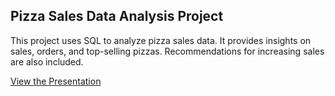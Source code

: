 ## Pizza Sales Data Analysis Project

This project uses SQL to analyze pizza sales data. It provides insights on sales, orders, and top-selling pizzas. Recommendations for increasing sales are also included.

[View the Presentation]([https://www.your-canva-link.com](https://www.canva.com/design/DAGQ2fTiBYI/UgYKgmABWBU8BNyoHt6Jjg/view?utm_content=DAGQ2fTiBYI&utm_campaign=designshare&utm_medium=link&utm_source=editor))
